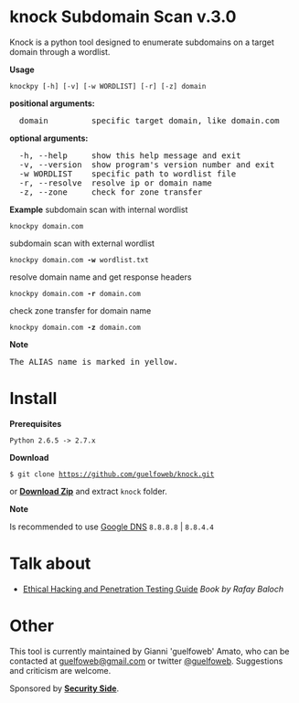knock Subdomain Scan v.3.0
====================

Knock is a python tool designed to enumerate subdomains on a target domain through a wordlist.

**Usage**

<code>knockpy [-h] [-v] [-w WORDLIST] [-r] [-z] domain</code>

**positional arguments:**
<pre>
  domain         specific target domain, like domain.com
</pre>

**optional arguments:**
<pre>
  -h, --help     show this help message and exit
  -v, --version  show program's version number and exit
  -w WORDLIST    specific path to wordlist file
  -r, --resolve  resolve ip or domain name
  -z, --zone     check for zone transfer
</pre>

**Example**
subdomain scan with internal wordlist

<code>knockpy domain.com</code>

subdomain scan with external wordlist

<code>knockpy domain.com **-w** wordlist.txt</code>

resolve domain name and get response headers

<code>knockpy domain.com **-r** domain.com</code>

check zone transfer for domain name

<code>knockpy domain.com **-z** domain.com</code>

**Note**

<pre>
The ALIAS name is marked in yellow.
</pre>

Install
=======
**Prerequisites**

<code>Python 2.6.5 -> 2.7.x</code>

**Download**

<code>$ git clone https://github.com/guelfoweb/knock.git</code>

or <b><a href="https://github.com/guelfoweb/knock/archive/master.zip" alt="knock-master.zip" title="knock-master.zip">Download Zip</a></b> and extract <code>knock</code> folder.

**Note**

Is recommended to use <a href="https://developers.google.com/speed/public-dns/docs/using">Google DNS</a> <code>8.8.8.8</code> | <code>8.8.4.4</code>

Talk about
==========

<ul>
<li><a href="http://www.amazon.com/Ethical-Hacking-Penetration-Testing-Guide/dp/1482231611">Ethical Hacking and Penetration Testing Guide</a> <i>Book by Rafay Baloch</i></li>
</ul>

Other
=====

This tool is currently maintained by Gianni 'guelfoweb' Amato, who can be contacted at guelfoweb@gmail.com or twitter <a href="http://twitter.com/guelfoweb">@guelfoweb</a>. Suggestions and criticism are welcome.

Sponsored by **<a href="http://www.securityside.it/">Security Side</a>**.
